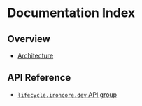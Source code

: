 # Documentation Index

## Overview

- [Architecture](concepts/architecture.md)

## API Reference

- [`lifecycle.ironcore.dev` API group](api-reference/lifecycle.md)
